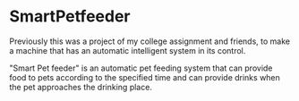 # SmartPetfeeder
Previously this was a project of my college assignment and friends, to make a machine that has an automatic intelligent system in its control.  

"Smart Pet feeder" is an automatic pet feeding system that can provide food to pets according to the specified time and can provide drinks when the pet approaches the drinking place.
